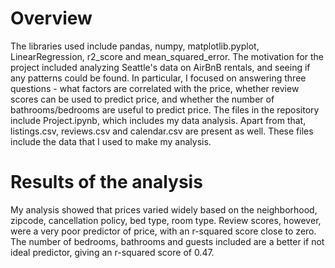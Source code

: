 # Overview

The libraries used include pandas, numpy, matplotlib.pyplot, LinearRegression, r2_score and mean_squared_error. The motivation for the project included analyzing Seattle's data on AirBnB rentals, and seeing if any patterns could be found. In particular, I focused on answering three questions - what factors are correlated with the price, whether review scores can be used to predict price, and whether the number of bathrooms/bedrooms are useful to predict price. The files in the repository include Project.ipynb, which includes my data analysis. Apart from that, listings.csv, reviews.csv and calendar.csv are present as well. These files include the data that I used to make my analysis.

# Results of the analysis

My analysis showed that prices varied widely based on the neighborhood, zipcode, cancellation policy, bed type, room type. Review scores, however, were a very poor predictor of price, with an r-squared score close to zero. The number of bedrooms, bathrooms and guests included are a better if not ideal predictor, giving an r-squared score of 0.47.
